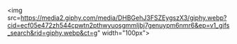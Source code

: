 
<img src=https://media2.giphy.com/media/DHBGehJ3FSZEygszX3/giphy.webp?cid=ecf05e472zh544cpwtn2pthwyuosgmmljbj7genuypm6nmr6&ep=v1_gifs_search&rid=giphy.webp&ct=g" width="100px">
